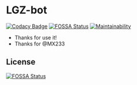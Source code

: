 # LGZ-bot
[![Codacy Badge](https://api.codacy.com/project/badge/Grade/4a858eaad44d4caabc983bf93522a45e)](https://app.codacy.com/gh/guimc233/lgz-bot?utm_source=github.com&utm_medium=referral&utm_content=guimc233/lgz-bot&utm_campaign=Badge_Grade_Settings)
[![FOSSA Status](https://app.fossa.com/api/projects/git%2Bgithub.com%2Fguimc233%2Flgz-bot.svg?type=shield)](https://app.fossa.com/projects/git%2Bgithub.com%2Fguimc233%2Flgz-bot?ref=badge_shield)
[![Maintainability](https://api.codeclimate.com/v1/badges/05a867056904e1a9f5b1/maintainability)](https://codeclimate.com/github/guimc233/lgz-bot/maintainability)

* Thanks for use it!
* Thanks for @MX233 

## License
[![FOSSA Status](https://app.fossa.com/api/projects/git%2Bgithub.com%2Fguimc233%2Flgz-bot.svg?type=large)](https://app.fossa.com/projects/git%2Bgithub.com%2Fguimc233%2Flgz-bot?ref=badge_large)